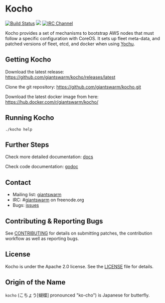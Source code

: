# Kocho

[![Build Status](https://api.travis-ci.org/giantswarm/kocho.svg)](https://travis-ci.org/giantswarm/kocho) [![](https://godoc.org/github.com/giantswarm/kocho?status.svg)](http://godoc.org/github.com/giantswarm/kocho) [![IRC Channel](https://img.shields.io/badge/irc-%23giantswarm-blue.svg)](https://kiwiirc.com/client/irc.freenode.net/#giantswarm)

Kocho provides a set of mechanisms to bootstrap AWS nodes that must follow a
specific configuration with CoreOS. It sets up fleet meta-data, and patched
versions of fleet, etcd, and docker when using
[Yochu](https://github.com/giantswarm/yochu).

## Getting Kocho

Download the latest release: https://github.com/giantswarm/kocho/releases/latest

Clone the git repository: https://github.com/giantswarm/kocho.git

Download the latest docker image from here: https://hub.docker.com/r/giantswarm/kocho/

## Running Kocho

```
./kocho help
```

## Further Steps

Check more detailed documentation: [docs](docs)

Check code documentation: [godoc](https://godoc.org/github.com/giantswarm/kocho)

## Contact

- Mailing list: [giantswarm](https://groups.google.com/forum/#!forum/giantswarm)
- IRC: #[giantswarm](irc://irc.freenode.org:6667/#giantswarm) on freenode.org
- Bugs: [issues](https://github.com/giantswarm/kocho/issues)

## Contributing & Reporting Bugs

See [CONTRIBUTING](CONTRIBUTING.md) for details on submitting patches, the
contribution workflow as well as reporting bugs.

## License

Kocho is under the Apache 2.0 license. See the [LICENSE](LICENSE) file for details.

## Origin of the Name

`kocho` (こちょう[蝴蝶] pronounced "ko-cho") is Japanese for butterfly.
